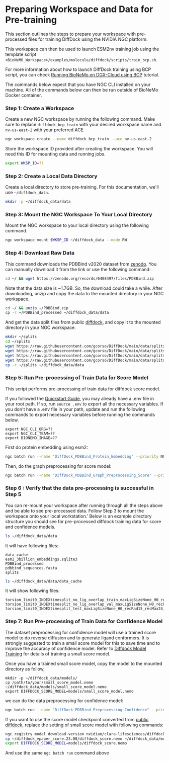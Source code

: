 
# Preparing Workspace and Data for Pre-training

This section outlines the steps to prepare your workspace with pre-processed files for training DiffDock using the NVIDIA NGC platform. 

This workspace can then be used to launch ESM2nv training job using the template script `<BioNeMO_Workspace>/examples/molecule/diffdock/scripts/train_bcp.sh`. 

For more information about how to launch DiffDock training using BCP script, you can check [Running BioNeMo on DGX-Cloud using BCP](./bcp-specific-commands-fw.md) tutorial.

The commands below expect that you have NGC CLI installed on your machine. All of the commands below can then be run outside of BioNeMo Docker container.

### Step 1: Create a Workspace
Create a new NGC workspace by running the following command. Make sure to replace `diffdock_bcp_train` with your desired workspace name and `nv-us-east-2` with your preferred ACE
```bash
ngc workspace create --name diffdock_bcp_train --ace nv-us-east-2
```

Store the workspace ID provided after creating the workspace. You will need this ID for mounting data and running jobs.

```bash
export WKSP_ID=??
```

### Step 2: Create a Local Data Directory
Create a local directory to store pre-training. For this documentation, we'll use `~/diffdock_data`.
```bash
mkdir -p ~/diffdock_data/data
```
### Step 3: Mount the NGC Workspace To Your Local Directory
Mount the NGC workspace to your local directory using the following command.
```bash
ngc workspace mount $WKSP_ID ~/diffdock_data --mode RW
```

### Step 4: Download Raw Data
This command downloads the PDBBind v2020 dataset from [zenodo](https://zenodo.org/records/6408497).
You can manually download it from the link or use the following command:
```bash
cd ~/ && wget https://zenodo.org/records/6408497/files/PDBBind.zip
```
Note that the data size is ~1.7GB. So, the download could take a while.
After downloading, unzip and copy the data to the mounted directory in your NGC workspace.
```bash
cd ~/ && unzip ~/PDBBind.zip
cp -r ~/PDBBind_processed ~/diffdock_data/data
```
And get the data split files from public [diffdock](https://github.com/gcorso/DiffDock), and copy it to
the mounted directory in your NGC workspace.
```bash
mkdir ~/splits
cd ~/splits
wget https://raw.githubusercontent.com/gcorso/DiffDock/main/data/splits/timesplit_no_lig_overlap_train
wget https://raw.githubusercontent.com/gcorso/DiffDock/main/data/splits/timesplit_no_lig_overlap_val
wget https://raw.githubusercontent.com/gcorso/DiffDock/main/data/splits/timesplit_test
wget https://raw.githubusercontent.com/gcorso/DiffDock/main/data/splits/timesplit_test_no_rec_overlap
cp -r ~/splits ~/diffdock_data/data
```

### Step 5: Run Pre-processing of Train Data for Score Model

This script performs pre-processing of train data for diffdock score model.

If you followed the [Quickstart Guide](./quickstart-fw.md), you may already have a .env file in your root path. If so, run `source .env` to export all the necessary variables.
If you don't have a .env file in your path, update and run the following commands to export necessary variables before running the commands below.

```
export NGC_CLI_ORG=??
export NGC_CLI_TEAM=??
export BIONEMO_IMAGE=??
```

First do protein embedding using esm2:

```bash
ngc batch run --name "DiffDock_PDBBind_Protein_Embedding" --priority NORMAL --preempt RUNONCE --ace nv-us-east-2 --instance dgxa100.80g.2.norm --commandline "ln -s /bionemo_diffdock/data \\${BIONEMO_HOME}/data; bcprun --debug --nnodes=1 --npernode=1 -w /workspace/bionemo --cmd 'python examples/molecule/diffdock/train.py do_embedding_preprocessing=True do_training=False '" --result /results --image ${BIONEMO_IMAGE} --org ${NGC_CLI_ORG} --team ${NGC_CLI_TEAM} --workspace ${WKSP_ID}:/bionemo_diffdock:RW --label ml__bionemo
```

Then, do the graph preprocessing for score model:
```bash
ngc batch run --name "DiffDock_PDBBind_Graph_Preprocessing_Score" --priority NORMAL --preempt RUNONCE --ace nv-us-east-2 --instance dgxa100.80g.2.norm --commandline "ln -s /bionemo_diffdock/data \\${BIONEMO_HOME}/data; bcprun --debug --nnodes=1 --npernode=1 -w /workspace/bionemo --cmd 'python examples/molecule/diffdock/train.py do_preprocessing=True do_training=False data.num_workers=20 '" --result /results --image ${BIONEMO_IMAGE} --org ${NGC_CLI_ORG} --team ${NGC_CLI_TEAM} --workspace ${WKSP_ID}:/bionemo_diffdock:RW --label ml__bionemo
```


### Step 6 : Verify that the data pre-processing is successful in Step 5
You can re-mount your workspace after running through all the steps above and be able to see pre-processed data. Follow Step 3 to mount the workspace onto your local workstation.'
Below is an example directory structure you should see for pre-processed diffdock training data for score and confidence models.
```bash
ls ~/diffdock_data/data
```
It will have following files:
```
data_cache
esm2_3billion_embeddings.sqlite3
PDBBind_processed
pdbbind_sequences.fasta
splits
```

```bash
ls ~/diffdock_data/data/data_cache
```

It will show following files:
```
torsion_limit0_INDEXtimesplit_no_lig_overlap_train_maxLigSizeNone_H0_recRad15_recMax24_esmEmbeddings
torsion_limit0_INDEXtimesplit_no_lig_overlap_val_maxLigSizeNone_H0_recRad15_recMax24_esmEmbeddings
torsion_limit0_INDEXtimesplit_test_maxLigSizeNone_H0_recRad15_recMax24_esmEmbeddings
```


### Step 7: Run Pre-processing of Train Data for Confidence Model

The dataset preprocessing for confidence model will use a trained score model to do reverse diffusion and to generate ligand conformers.
It is strongly suggested to train a small score model for this to save time and to improve the accuracy of confidence model. Refer to
[Diffdock Model Training](./notebooks/model_training_diffdock.ipynb) for details of training a small score model.

Once you have a trained small score model, copy the model to the mounted directory as follow,
```
mkdir -p ~/diffdock_data/models/
cp /path/to/your/small_score_model.nemo ~/diffdock_data/models/small_score_model.nemo
export DIFFDOCK_SCORE_MODEL=models/small_score_model.nemo
```

we can do the data preprocessing for confidence model:
```bash
ngc batch run --name "DiffDock_PDBBind_Preprocessing_Confidence" --priority NORMAL --preempt RUNONCE --ace nv-us-east-2 --instance dgxa100.80g.2.norm --commandline "ln -s /bionemo_diffdock/data \\${BIONEMO_HOME}/data; bcprun --debug --nnodes=1 --npernode=1 -w /workspace/bionemo --cmd 'export USE_FAST_TP=1; python examples/molecule/diffdock/train.py --config-name=train_confidence do_preprocessing=True do_training=False data.num_workers=20 score_infer.restore_from_path=/workspace/bionemo/${DIFFDOCK_SCORE_MODEL} '" --result /results --image ${BIONEMO_IMAGE} --org ${NGC_CLI_ORG} --team ${NGC_CLI_TEAM} --workspace ${WKSP_ID}:/bionemo_diffdock:RW --label ml__bionemo
```

If you want to use the score model checkpoint converted from [public diffdock](https://github.com/gcorso/DiffDock/tree/main/workdir/paper_score_model), replace the setting of small score model with following commands:
```bash
ngc registry model download-version nvidian/clara-lifesciences/diffdock:paper_score.23.08 --dest  ~/
cp ~/diffdock_vpaper_score.23.08/diffdock_score.nemo ~/diffdock_data/models/
export DIFFDOCK_SCORE_MODEL=models/diffdock_score.nemo
```
And use the same ```ngc batch run``` command above